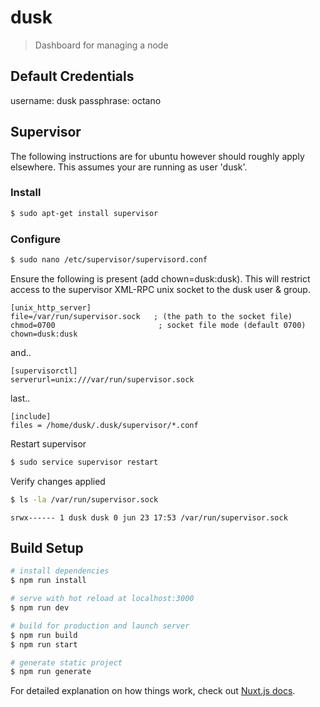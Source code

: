 # dusk

> Dashboard for managing a node

## Default Credentials

username: dusk
passphrase: octano

## Supervisor

The following instructions are for ubuntu however should roughly apply elsewhere. This assumes your are running as user 'dusk'.

### Install

``` bash
$ sudo apt-get install supervisor
```

### Configure

``` bash
$ sudo nano /etc/supervisor/supervisord.conf
```

Ensure the following is present (add chown=dusk:dusk). This will restrict access to the supervisor XML-RPC unix socket to the dusk user & group.
```
[unix_http_server]
file=/var/run/supervisor.sock   ; (the path to the socket file)
chmod=0700                       ; socket file mode (default 0700)
chown=dusk:dusk
```

and..

```
[supervisorctl]
serverurl=unix:///var/run/supervisor.sock
```

last..

```
[include]
files = /home/dusk/.dusk/supervisor/*.conf
```

Restart supervisor

``` bash
$ sudo service supervisor restart
```

Verify changes applied

``` bash
$ ls -la /var/run/supervisor.sock
```

```
srwx------ 1 dusk dusk 0 jun 23 17:53 /var/run/supervisor.sock
```

## Build Setup

``` bash
# install dependencies
$ npm run install

# serve with hot reload at localhost:3000
$ npm run dev

# build for production and launch server
$ npm run build
$ npm run start

# generate static project
$ npm run generate
```

For detailed explanation on how things work, check out [Nuxt.js docs](https://nuxtjs.org).
